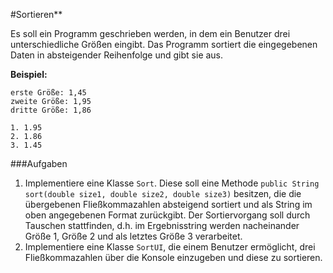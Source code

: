 #Sortieren**

Es soll ein Programm geschrieben werden, in dem ein Benutzer drei unterschiedliche Größen eingibt. Das Programm sortiert die eingegebenen Daten in absteigender Reihenfolge und gibt sie aus.

**Beispiel:**

```
erste Größe: 1,45
zweite Größe: 1,95
dritte Größe: 1,86

1. 1.95
2. 1.86
3. 1.45
```
###Aufgaben
1. Implementiere eine Klasse `Sort`. Diese soll eine Methode `public String sort(double size1, double size2, double size3)` besitzen, die die übergebenen Fließkommazahlen absteigend sortiert und als String im oben angegebenen Format zurückgibt. Der Sortiervorgang soll durch Tauschen stattfinden, d.h. im Ergebnisstring werden nacheinander Größe 1, Größe 2 und als letztes Größe 3 verarbeitet. 
2. Implementiere eine Klasse `SortUI`, die einem Benutzer ermöglicht, drei Fließkommazahlen über die Konsole einzugeben und diese zu sortieren. 